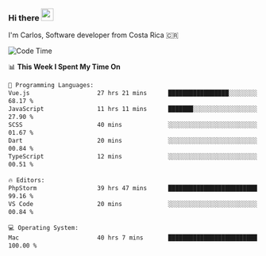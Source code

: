 ### Hi there <img src="https://media.giphy.com/media/hvRJCLFzcasrR4ia7z/giphy.gif" width="25px" height="25px">

I'm Carlos, Software developer from Costa Rica 🇨🇷

[//]: # (<a href="https://app.daily.dev/carum98"><img src="https://github.com/carum98/carum98/blob/main/devcard.svg" width="400" alt="Carlos Umaña Acevedo's Dev Card"/></a>)


<!--START_SECTION:waka-->
![Code Time](http://img.shields.io/badge/Code%20Time-12%2C752%20hrs%2037%20mins-blue)

📊 **This Week I Spent My Time On** 

```text
💬 Programming Languages: 
Vue.js                   27 hrs 21 mins      █████████████████░░░░░░░░   68.17 % 
JavaScript               11 hrs 11 mins      ███████░░░░░░░░░░░░░░░░░░   27.90 % 
SCSS                     40 mins             ░░░░░░░░░░░░░░░░░░░░░░░░░   01.67 % 
Dart                     20 mins             ░░░░░░░░░░░░░░░░░░░░░░░░░   00.84 % 
TypeScript               12 mins             ░░░░░░░░░░░░░░░░░░░░░░░░░   00.51 % 

🔥 Editors: 
PhpStorm                 39 hrs 47 mins      █████████████████████████   99.16 % 
VS Code                  20 mins             ░░░░░░░░░░░░░░░░░░░░░░░░░   00.84 % 

💻 Operating System: 
Mac                      40 hrs 7 mins       █████████████████████████   100.00 % 
```


<!--END_SECTION:waka-->
